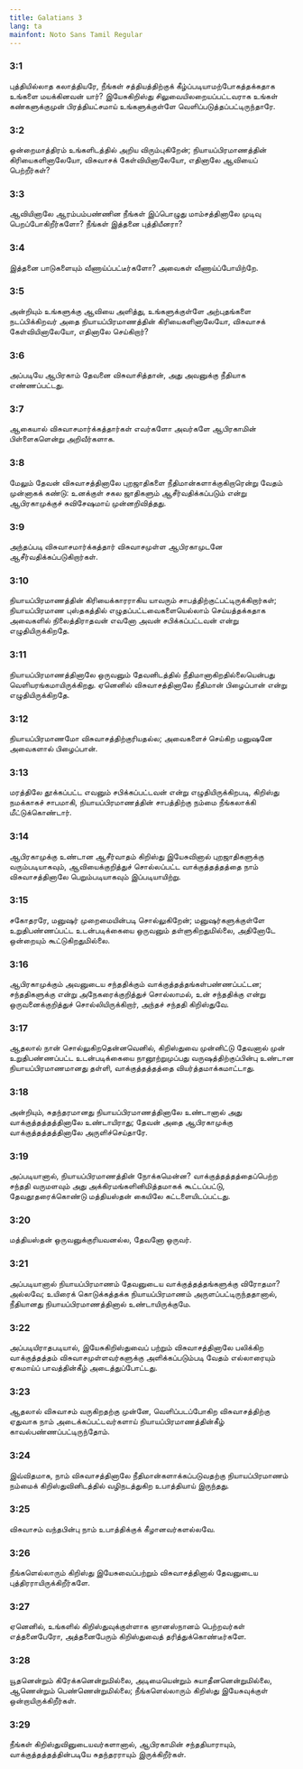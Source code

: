 ```yaml
---
title: Galatians 3
lang: ta
mainfont: Noto Sans Tamil Regular
---
```


###  3:1

புத்தியில்லாத கலாத்தியரே, நீங்கள் சத்தியத்திற்குக் கீழ்ப்படியாமற்போகத்தக்கதாக உங்களை மயக்கினவன் யார்? இயேசுகிறிஸ்து சிலுவையிலறையப்பட்டவராக உங்கள் கண்களுக்குமுன் பிரத்தியட்சமாய் உங்களுக்குள்ளே வெளிப்படுத்தப்பட்டிருந்தாரே.

###  3:2

ஒன்றைமாத்திரம் உங்களிடத்தில் அறிய விரும்புகிறேன்; நியாயப்பிரமாணத்தின் கிரியைகளினாலேயோ, விசுவாசக் கேள்வியினாலேயோ, எதினாலே ஆவியைப் பெற்றீர்கள்?

###  3:3

ஆவியினாலே ஆரம்பம்பண்ணின நீங்கள் இப்பொழுது மாம்சத்தினாலே முடிவு பெறப்போகிறீர்களோ? நீங்கள் இத்தனை புத்தியீனரா?

###  3:4

இத்தனை பாடுகளையும் வீணாய்ப்பட்டீர்களோ? அவைகள் வீணாய்ப்போயிற்றே.

###  3:5

அன்றியும் உங்களுக்கு ஆவியை அளித்து, உங்களுக்குள்ளே அற்புதங்களை நடப்பிக்கிறவர் அதை நியாயப்பிரமாணத்தின் கிரியைகளினாலேயோ, விசுவாசக் கேள்வியினாலேயோ, எதினாலே செய்கிறார்?

###  3:6

அப்படியே ஆபிரகாம் தேவனை விசுவாசித்தான், அது அவனுக்கு நீதியாக எண்ணப்பட்டது.

###  3:7

ஆகையால் விசுவாசமார்க்கத்தார்கள் எவர்களோ அவர்களே ஆபிரகாமின் பிள்ளைகளென்று அறிவீர்களாக.

###  3:8

மேலும் தேவன் விசுவாசத்தினாலே புறஜாதிகளை நீதிமான்களாக்குகிறாரென்று வேதம் முன்னாகக் கண்டு: உனக்குள் சகல ஜாதிகளும் ஆசீர்வதிக்கப்படும் என்று ஆபிரகாமுக்குச் சுவிசேஷமாய் முன்னறிவித்தது.

###  3:9

அந்தப்படி விசுவாசமார்க்கத்தார் விசுவாசமுள்ள ஆபிரகாமுடனே ஆசீர்வதிக்கப்படுகிறார்கள்.

###  3:10

நியாயப்பிரமாணத்தின் கிரியைக்காரராகிய யாவரும் சாபத்திற்குட்பட்டிருக்கிறார்கள்; நியாயப்பிரமாண புஸ்தகத்தில் எழுதப்பட்டவைகளையெல்லாம் செய்யத்தக்கதாக அவைகளில் நிலைத்திராதவன் எவனோ அவன் சபிக்கப்பட்டவன் என்று எழுதியிருக்கிறதே.

###  3:11

நியாயப்பிரமாணத்தினாலே ஒருவனும் தேவனிடத்தில் நீதிமானாகிறதில்லையென்பது வெளியரங்கமாயிருக்கிறது. ஏனெனில் விசுவாசத்தினாலே நீதிமான் பிழைப்பான் என்று எழுதியிருக்கிறதே.

###  3:12

நியாயப்பிரமாணமோ விசுவாசத்திற்குரியதல்ல; அவைகளைச் செய்கிற மனுஷனே அவைகளால் பிழைப்பான்.

###  3:13

மரத்திலே தூக்கப்பட்ட எவனும் சபிக்கப்பட்டவன் என்று எழுதியிருக்கிறபடி, கிறிஸ்து நமக்காகச் சாபமாகி, நியாயப்பிரமாணத்தின் சாபத்திற்கு நம்மை நீங்கலாக்கி மீட்டுக்கொண்டார்.

###  3:14

ஆபிரகாமுக்கு உண்டான ஆசீர்வாதம் கிறிஸ்து இயேசுவினால் புறஜாதிகளுக்கு வரும்படியாகவும், ஆவியைக்குறித்துச் சொல்லப்பட்ட வாக்குத்தத்தத்தை நாம் விசுவாசத்தினாலே பெறும்படியாகவும் இப்படியாயிற்று.

###  3:15

சகோதரரே, மனுஷர் முறைமையின்படி சொல்லுகிறேன்; மனுஷர்களுக்குள்ளே உறுதிபண்ணப்பட்ட உடன்படிக்கையை ஒருவனும் தள்ளுகிறதுமில்லை, அதினோடே ஒன்றையும் கூட்டுகிறதுமில்லை.

###  3:16

ஆபிரகாமுக்கும் அவனுடைய சந்ததிக்கும் வாக்குத்தத்தங்கள்பண்ணப்பட்டன; சந்ததிகளுக்கு என்று அநேகரைக்குறித்துச் சொல்லாமல், உன் சந்ததிக்கு என்று ஒருவனைக்குறித்துச் சொல்லியிருக்கிறார், அந்தச் சந்ததி கிறிஸ்துவே.

###  3:17

ஆதலால் நான் சொல்லுகிறதென்னவெனில், கிறிஸ்துவை முன்னிட்டு தேவனால் முன் உறுதிபண்ணப்பட்ட உடன்படிக்கையை நானூற்றுமுப்பது வருஷத்திற்குப்பின்பு உண்டான நியாயப்பிரமாணமானது தள்ளி, வாக்குத்தத்தத்தை வியர்த்தமாக்கமாட்டாது.

###  3:18

அன்றியும், சுதந்தரமானது நியாயப்பிரமாணத்தினாலே உண்டானால் அது வாக்குத்தத்தத்தினாலே உண்டாயிராது; தேவன் அதை ஆபிரகாமுக்கு வாக்குத்தத்தத்தினாலே அருளிச்செய்தாரே.

###  3:19

அப்படியானால், நியாயப்பிரமாணத்தின் நோக்கமென்ன? வாக்குத்தத்தத்தைப்பெற்ற சந்ததி வருமளவும் அது அக்கிரமங்களினிமித்தமாகக் கூட்டப்பட்டு, தேவதூதரைக்கொண்டு மத்தியஸ்தன் கையிலே கட்டளையிடப்பட்டது.

###  3:20

மத்தியஸ்தன் ஒருவனுக்குரியவனல்ல, தேவனோ ஒருவர்.

###  3:21

அப்படியானால் நியாயப்பிரமாணம் தேவனுடைய வாக்குத்தத்தங்களுக்கு விரோதமா? அல்லவே; உயிரைக் கொடுக்கத்தக்க நியாயப்பிரமாணம் அருளப்பட்டிருந்ததானால், நீதியானது நியாயப்பிரமாணத்தினால் உண்டாயிருக்குமே.

###  3:22

அப்படியிராதபடியால், இயேசுகிறிஸ்துவைப் பற்றும் விசுவாசத்தினாலே பலிக்கிற வாக்குத்தத்தம் விசுவாசமுள்ளவர்களுக்கு அளிக்கப்படும்படி வேதம் எல்லாரையும் ஏகமாய்ப் பாவத்தின்கீழ் அடைத்துப்போட்டது.

###  3:23

ஆதலால் விசுவாசம் வருகிறதற்கு முன்னே, வெளிப்படப்போகிற விசுவாசத்திற்கு ஏதுவாக நாம் அடைக்கப்பட்டவர்களாய் நியாயப்பிரமாணத்தின்கீழ் காவல்பண்ணப்பட்டிருந்தோம்.

###  3:24

இவ்விதமாக, நாம் விசுவாசத்தினாலே நீதிமான்களாக்கப்படுவதற்கு நியாயப்பிரமாணம் நம்மைக் கிறிஸ்துவினிடத்தில் வழிநடத்துகிற உபாத்தியாய் இருந்தது.

###  3:25

விசுவாசம் வந்தபின்பு நாம் உபாத்திக்குக் கீழானவர்களல்லவே.

###  3:26

நீங்களெல்லாரும் கிறிஸ்து இயேசுவைப்பற்றும் விசுவாசத்தினால் தேவனுடைய புத்திரராயிருக்கிறீர்களே.

###  3:27

ஏனெனில், உங்களில் கிறிஸ்துவுக்குள்ளாக ஞானஸ்நானம் பெற்றவர்கள் எத்தனைபேரோ, அத்தனைபேரும் கிறிஸ்துவைத் தரித்துக்கொண்டீர்களே.

###  3:28

யூதனென்றும் கிரேக்கனென்றுமில்லை, அடிமையென்றும் சுயாதீனனென்றுமில்லை, ஆணென்றும் பெண்ணென்றுமில்லை; நீங்களெல்லாரும் கிறிஸ்து இயேசுவுக்குள் ஒன்றாயிருக்கிறீர்கள்.

###  3:29

நீங்கள் கிறிஸ்துவினுடையவர்களானால், ஆபிரகாமின் சந்ததியாராயும், வாக்குத்தத்தத்தின்படியே சுதந்தரராயும் இருக்கிறீர்கள்.

